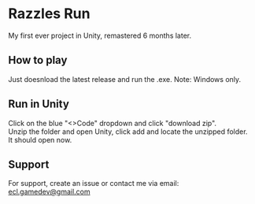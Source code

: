
# Razzles Run

My first ever project in Unity, remastered 6 months later.


## How to play

Just doesnload the latest release and run the .exe. Note: Windows only.


## Run in Unity
Click on the blue "<>Code" dropdown and click "download zip".  
Unzip the folder and open Unity, click add and locate the unzipped folder.  
It should open now.
## Support

For support, create an issue or contact me via email: ecl.gamedev@gmail.com
